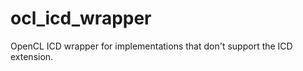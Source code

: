 ocl_icd_wrapper
===============

OpenCL ICD wrapper for implementations that don't support the ICD extension.
